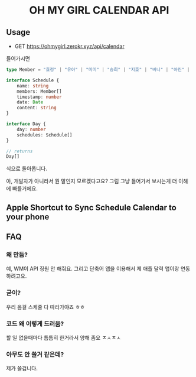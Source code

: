 <div align="center">
<h1>OH MY GIRL CALENDAR API</h1>
</div>


## Usage

* GET https://ohmygirl.zerokr.xyz/api/calendar

들어가시면
```ts
type Member = "효정" | "유아" | "미미" | "승희" | "지호" | "비니" | "아린" | "OH MY GIRL"

interface Schedule {
    name: string
    members: Member[]
    timestamp: number
    date: Date
    content: string
}

interface Day {
    day: number
    schedules: Schedule[]
}

// returns
Day[]
```
식으로 돌아옵니다. 

아, 개발자가 아니라서 뭔 말인지 모르겠다고요? 그럼 그냥 들어가서 보시는게 더 이해에 빠를거에요.

## Apple Shortcut to Sync Schedule Calendar to your phone

### 
## FAQ
### 왜 만듬?

예, WM이 API 징원 안 해줘요. 그리고 단축어 앱을 이용해서 제 애플 달력 앱이랑 연동하려고요.

### 굳이?

우리 옴걸 스케쥴 다 따라가야죠 ㅎㅎ

### 코드 왜 이렇게 드러움?

할 일 없을때마다 틈틈히 한거라서 양해 좀요 ㅈㅅㅈㅅ

### 아무도 안 쓸거 같은데? 

제가 쓸겁니다.